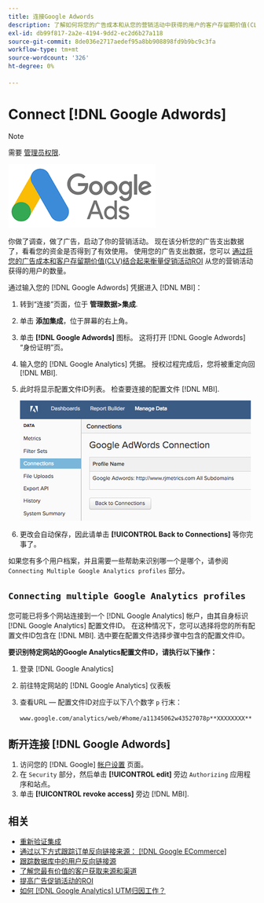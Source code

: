 ```yaml
---
title: 连接Google Adwords
description: 了解如何将您的广告成本和从您的营销活动中获得的用户的客户存留期价值(CLV)相结合，以衡量营销活动ROI。
exl-id: db99f817-2a2e-4194-9dd2-ec2d6b27a118
source-git-commit: 8de036e2717aedef95a8bb908898fd9b9bc9c3fa
workflow-type: tm+mt
source-wordcount: '326'
ht-degree: 0%

---
```


# Connect [!DNL Google Adwords]

>[!NOTE]
>
>需要 [管理员权限](../../../administrator/user-management/user-management.md).

![](../../../assets/Google_Adwords_logo.png)

你做了调查，做了广告，启动了你的营销活动。 现在该分析您的广告支出数据了，看看您的资金是否得到了有效使用。 使用您的广告支出数据，您可以 [通过将您的广告成本和客户存留期价值(CLV)结合起来衡量促销活动ROI](../../analysis/roi-ad-camp.md) 从您的营销活动获得的用户的数量。

通过输入您的 [!DNL Google Adwords] 凭据进入 [!DNL MBI]：

1. 转到“连接”页面，位于 **管理数据>集成**.
1. 单击 **添加集成**，位于屏幕的右上角。
1. 单击 **[!DNL Google Adwords]** 图标。 这将打开 [!DNL Google Adwords] “身份证明”页。
1. 输入您的 [!DNL Google Analytics] 凭据。 授权过程完成后，您将被重定向回 [!DNL MBI].
1. 此时将显示配置文件ID列表。 检查要连接的配置文件 [!DNL MBI].

   ![](../../../assets/cnnct-profile.png)

1. 更改会自动保存，因此请单击 **[!UICONTROL Back to Connections]** 等你完事了。

如果您有多个用户档案，并且需要一些帮助来识别哪一个是哪个，请参阅 `Connecting Multiple Google Analytics profiles` 部分。

## `Connecting multiple Google Analytics profiles`

您可能已将多个网站连接到一个 [!DNL Google Analytics] 帐户，由其自身标识 [!DNL Google Analytics] 配置文件ID。 在这种情况下，您可以选择将您的所有配置文件ID包含在 [!DNL MBI]. 选中要在配置文件选择步骤中包含的配置文件ID。

**要识别特定网站的Google Analytics配置文件ID，请执行以下操作：**

1. 登录 [!DNL Google Analytics]
1. 前往特定网站的 [!DNL Google Analytics] 仪表板
1. 查看URL — 配置文件ID对应于以下八个数字 `p` 行末：

   `www.google.com/analytics/web/#home/a11345062w43527078p**XXXXXXXX**`

## 断开连接 [!DNL Google Adwords]

1. 访问您的 [!DNL Google] [帐户设置](https://www.google.com/account/about/?hl=en) 页面。
1. 在 `Security` 部分，然后单击 **[!UICONTROL edit]** 旁边 `Authorizing` 应用程序和站点。
1. 单击 **[!UICONTROL revoke access]** 旁边 [!DNL MBI].

## 相关

* [重新验证集成](https://experienceleague.adobe.com/docs/commerce-knowledge-base/kb/how-to/mbi-reauthenticating-integrations.html?lang=en)
* [通过以下方式跟踪订单反向链接来源： [!DNL Google ECommerce]](../integrations/google-ecommerce.md)
* [跟踪数据库中的用户反向链接源](../../analysis/google-track-user-acq.md)
* [了解您最有价值的客户获取来源和渠道](../../analysis/most-value-source-channel.md)
* [提高广告促销活动的ROI](../../analysis/roi-ad-camp.md)
* [如何 [!DNL Google Analytics] UTM归因工作？](../../analysis/utm-attributes.md)
